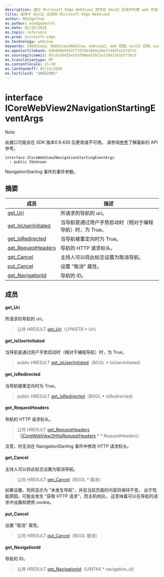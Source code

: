 ```yaml
---
description: 通过 Microsoft Edge WebView2 控件在 Win32 应用中托管 web 内容
title: 适用于 Win32 应用的 Microsoft Edge WebView2
author: MSEdgeTeam
ms.author: msedgedevrel
ms.date: 02/26/2020
ms.topic: reference
ms.prod: microsoft-edge
ms.technology: webview
keywords: IWebView2、IWebView2WebView、webview2、web 视图、win32 应用、win32、edge、ICoreWebView2、ICoreWebView2Host、浏览器控件、边缘 html
ms.openlocfilehash: b0b868b99d3f77679b3684a20e7744d7a22fd715
ms.sourcegitcommit: 07cda56425e5fdf90eeb3972e17041261bf720cd
ms.translationtype: MT
ms.contentlocale: zh-CN
ms.lasthandoff: 05/14/2020
ms.locfileid: "10652992"
---
```

# interface ICoreWebView2NavigationStartingEventArgs 

> [!NOTE]
> 此接口可能会在 SDK 版本0.9.430 后更改或不可用。 请参阅[参考](../../../webview2-api-reference.md)了解最新的 API 参考。

```
interface ICoreWebView2NavigationStartingEventArgs
  : public IUnknown
```

NavigationStarting 事件的事件参数。

## 摘要

 成员                        | 描述
--------------------------------|---------------------------------------------
[get_Uri](#get_uri) | 所请求的导航的 uri。
[get_IsUserInitiated](#get_isuserinitiated) | 当导航是通过用户手势启动时（相对于编程导航）时，为 True。
[get_IsRedirected](#get_isredirected) | 当导航被重定向时为 True。
[get_RequestHeaders](#get_requestheaders) | 导航的 HTTP 请求标头。
[get_Cancel](#get_cancel) | 主持人可以将此标志设置为取消导航。
[put_Cancel](#put_cancel) | 设置 "取消" 属性。
[get_NavigationId](#get_navigationid) | 导航的 ID。

## 成员

#### get_Uri 

所请求的导航的 uri。

> 公共 HRESULT [get_Uri](#get_uri)（LPWSTR * Uri）

#### get_IsUserInitiated 

当导航是通过用户手势启动时（相对于编程导航）时，为 True。

> public HRESULT [get_IsUserInitiated](#get_isuserinitiated)（BOOL * IsUserInitiated）

#### get_IsRedirected 

当导航被重定向时为 True。

> public HRESULT [get_IsRedirected](#get_isredirected)（BOOL * IsRedirected）

#### get_RequestHeaders 

导航的 HTTP 请求标头。

> 公共 HRESULT [get_RequestHeaders](#get_requestheaders)（[ICoreWebView2HttpRequestHeaders](ICoreWebView2HttpRequestHeaders.md) * * RequestHeaders）

注意，你无法在 NavigationStarting 事件中修改 HTTP 请求标头。

#### get_Cancel 

主持人可以将此标志设置为取消导航。

> 公共 HRESULT [get_Cancel](#get_cancel)（BOOL * 取消）

如果设置，则将显示为 "未发生导航"，并且当前页面的内容将保持不变。 出于性能原因，可能会发生 "获取 HTTP 请求"，而主机响应。 这意味着可以在导航的请求中设置和使用 cookie。

#### put_Cancel 

设置 "取消" 属性。

> 公共 HRESULT [put_Cancel](#put_cancel)（BOOL 取消）

#### get_NavigationId 

导航的 ID。

> 公共 HRESULT [get_NavigationId](#get_navigationid)（UINT64 * navigation_id）

